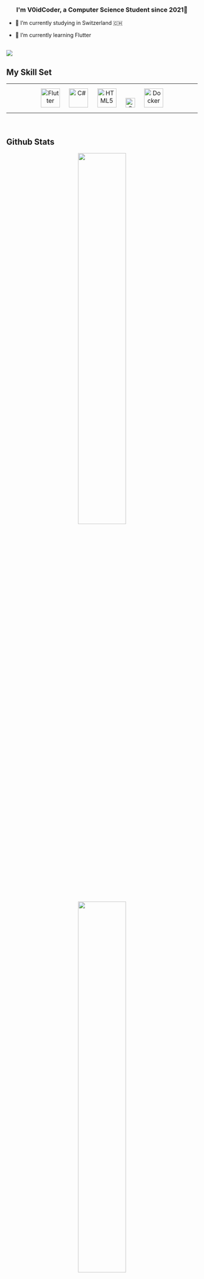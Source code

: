 <!--
### Hello World, I'm V0idCoder 👋
-->

<!--
**V0idCoder/V0idCoder** is a ✨ _special_ ✨ repository because its `README.md` (this file) appears on your GitHub profile.

Here are some ideas to get you started:

- 🔭 I’m currently working on ...
- 🌱 I’m currently learning ...
- 👯 I’m looking to collaborate on ...
- 🤔 I’m looking for help with ...
- 💬 Ask me about ...
- 📫 How to reach me: ...
- 😄 Pronouns: ...
- ⚡ Fun fact: ...
-->


### <div align="center">I'm V0idCoder, a Computer Science Student since 2021🚀</div>  
  
- 🔭 I’m currently studying in Switzerland 🇨🇭  

- 🌱 I’m currently learning Flutter  
  
<br/>   

<img src="![Anurag's GitHub stats](https://github-readme-stats.vercel.app/api?username=v0idcoder&theme=dark&show_icons=true)">

<br/>

## My Skill Set  
<table align="center"><tr><td valign="top" width="50%">

<div align="center">  
<a href="https://flutter.dev/" target="_blank"><img style="margin: 10px" src="https://profilinator.rishav.dev/skills-assets/flutterio-icon.svg" alt="Flutter" height="50" /></a>  
<a href="https://docs.microsoft.com/en-us/dotnet/csharp/" target="_blank"><img style="margin: 10px" src="https://profilinator.rishav.dev/skills-assets/csharp-original.svg" alt="C#" height="50" /></a>  
<a href="https://en.wikipedia.org/wiki/HTML5" target="_blank"><img style="margin: 10px" src="https://profilinator.rishav.dev/skills-assets/html5-original-wordmark.svg" alt="HTML5" height="50" /></a>  
<a href="https://www.w3schools.com/css/" target="_blank"><img style="margin: 10px" src="https://profilinator.rishav.dev/skills-assets/css3-original-wordmark.svg" alt="CSS3" height="25" /></a>  
<a href="https://www.docker.com/" target="_blank"><img style="margin: 10px" src="https://profilinator.rishav.dev/skills-assets/docker-original-wordmark.svg" alt="Docker" height="50" /></a>
</div>
</td></tr></table>  

<br/>  

## Github Stats  
<div align="center"><img src="https://github-readme-stats.vercel.app/api?username=v0idcoder&theme=dark&show_icons=true&count_private=true&hide_border=true" align="center" style="width: 50%" /></div>

<br/>

<div align="center"><img src="https://github-readme-streak-stats.herokuapp.com?user=V0idCoder&theme=dark&hide_border=true" align="center" style="width: 50%"/></div>

<br/>

<div align="center"><img src="https://github-readme-stats.vercel.app/api/top-langs/?username=v0idcoder&theme=dark&hide_border=true&layout=compact" align="center" style="width: 50%" /></div>

<br/>

## 🏆 GitHub Trophies
<div align="center"><img src="https://github-profile-trophy.vercel.app/?username=V0idCoder&theme=radical&no-frame=true&no-bg=true&margin-w=4" /></div>



## Connect with me
<div align="center">
<a href="https://twitter.com/V0idCoder" target="_blank">
<img src=https://img.shields.io/badge/twitter-%2300acee.svg?&style=for-the-badge&logo=twitter&logoColor=white alt=twitter style="margin-bottom: 5px;" />
</a>  
</div>  
<br/> 
